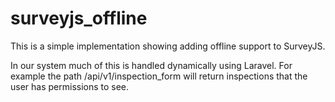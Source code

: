 # surveyjs_offline

This is a simple implementation showing adding offline support to SurveyJS.

In our system much of this is handled dynamically using Laravel.  For example the path /api/v1/inspection_form will return inspections that the user has permissions to see.  
